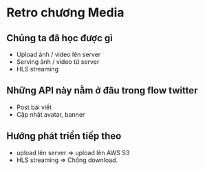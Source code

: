 # Retro chương Media

## Chúng ta đã học được gì

- Upload ảnh / video lên server
- Serving ảnh / video từ server
- HLS streaming

## Những API này nằm ở đâu trong flow twitter

- Post bài viết
- Cập nhật avatar, banner

## Hướng phát triển tiếp theo

- upload lên server => upload lên AWS S3
- HLS streaming => Chống download.
